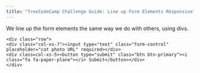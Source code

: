```yaml
---
title: "freeCodeCamp Challenge Guide: Line up Form Elements Responsively with Bootstrap"
---
```


We line up the form elements the same way we do with others, using divs.

    <div class="row">
    <div class="col-xs-7"><input type="text" class="form-control" placeholder="cat photo URL" required></div>
    <div class=col-xs-5><button type="submit" class="btn btn-primary"><i class="fa fa-paper-plane"></i> Submit</button></div>
    </div>

